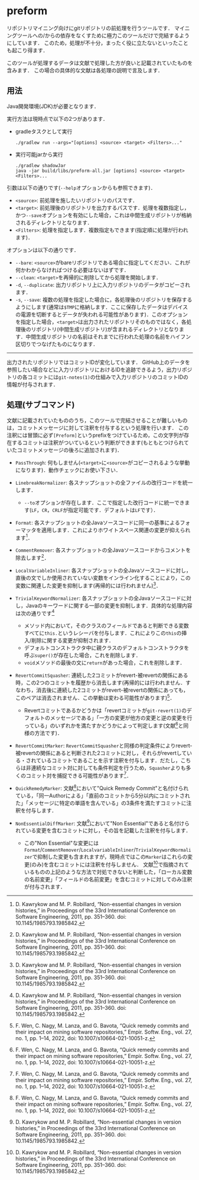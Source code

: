 # preform
リポジトリマイニング向けにgitリポジトリの前処理を行うツールです．
マイニングツールへの/からの依存をなくすために極力このツールだけで完結するようにしています．
このため，処理が不十分，まったく役に立たないといったことも起こり得ます．

このツールが処理するデータは文献で処理した方が良いと記載されていたものを含みます．
この場合の具体的な文献は各処理の説明で言及します．

## 用法
Java開発環境(JDK)が必要となります．

実行方法は現時点で以下の2つがあります．

+ gradleタスクとして実行
    ```shell
    ./gradlew run --args="[options] <source> <target> <Filters>..."
    ```
+  実行可能jarから実行
    ```shell
    ./gradlew shadowJar
    java -jar build/libs/preform-all.jar [options] <source> <target> <Filters>...
    ```

引数は以下の通りです(`--help`オプションからも参照できます)．
+ `<source>`: 前処理を施したいリポジトリのパスです．
+ `<target>`: 前処理後のリポジトリを出力するパスです．処理を複数指定し，かつ`--save`オプションを有効にした場合，これは中間生成リポジトリが格納されるディレクトリとなります．
+ `<Filters>`: 処理を指定します．複数指定もできます(指定順に処理が行われます)．

オプションは以下の通りです．
+ `--bare`: `<source>`がbareリポジトリである場合に指定してください．これが何かわからなければつける必要はないはずです．
+ `--clean`: `<target>`を再帰的に削除してから処理を開始します．
+ `-d`, `--duplicate`: 出力リポジトリ上に入力リポジトリのデータがコピーされます．
+ `-s`, `--save`: 複数の処理を指定した場合に，各処理後のリポジトリを保存するようにします(通常は`$TMP`に格納します．ここに保存したデータはデバイスの電源を切断するとデータが失われる可能性があります)．このオプションを指定した場合，`<target>`は出力されたリポジトリそのものではなく，各処理後のリポジトリ(中間生成リポジトリ)が含まれるディレクトリとなります．中間生成リポジトリの名前はそれまでに行われた処理の名前をハイフン区切りでつなげたものになります．

---

出力されたリポジトリではコミットIDが変化しています．
GitHub上のデータを参照したい場合などに入力リポジトリにおけるIDを追跡できるよう，出力リポジトリの各コミットには`git-notes(1)`の仕組みで入力リポジトリのコミットIDの情報が付与されます．

## 処理(サブコマンド)

文献に記載されていたもののうち，このツールで完結させることが難しいものは，コミットメッセージに対して注釈を付与するという処理を行います．
この注釈には冒頭に必ず`[Preform]`というprefixをつけているため，この文字列が存在するコミットは注釈がついているという判断ができます(もともとつけられていたコミットメッセージの後ろに追加されます)．

+ `PassThrough`: 何もしません(`<target>`に`<source>`がコピーされるような挙動になります)．動作チェックにお使い下さい．
+ `LinebreakNormalizer`: 各スナップショットの全ファイルの改行コードを統一します．
  + `--to`オプションが存在します．ここで指定した改行コードに統一できます(`LF`，`CR`，`CRLF`が指定可能です．デフォルトは`LF`です）．
+ `Format`: 各スナップショットの全Javaソースコードに同一の基準によるフォーマッタを適用します．これによりホワイトスペース関連の変更が抑えられます[^1]．
+ `CommentRemover`: 各スナップショットの全Javaソースコードからコメントを除去します[^1]．
+ `LocalVariableInliner`: 各スナップショットの全Javaソースコードに対し，直後の文でしか使用されていない変数をインライン化することにより，この変数に関連した変更を抑制します(再帰的には行われません)[^1]．
+ `TrivialKeywordNormalizer`: 各スナップショットの全Javaソースコードに対し，Javaのキーワードに関する一部の変更を抑制します．具体的な処理内容は次の通りです[^1]
  + メソッド内において，そのクラスのフィールドであると判断できる変数すべてに`this.`というレシーバを付与します．これによりこの`this`の挿入/削除に関する変更が抑制されます．
  + デフォルトコンストラクタ中に親クラスのデフォルトコンストラクタを呼ぶ`super()`が存在した場合，これを削除します．
  + `void`メソッドの最後の文に`return`があった場合，これを削除します．
+ `RevertCommitSquasher`: 連続した2コミットがrevert-被revertの関係にある時，この2つのコミットを履歴から消去します(再帰的には行われません．すなわち，消去後に連続した2コミットがrevert-被revertの関係にあっても，このペアは消去されません．この挙動は変わる可能性があります)[^2]．
  + Revertコミットであるかどうかは「revertコミットが`git-revert(1)`のデフォルトのメッセージである」「一方の変更が他方の変更と逆の変更を行っている」のいずれかを満たすかどうかによって判定します(文献[^2]と同様の方法です)．

+ `RevertCommitMarker`: `RevertCommitSquasher`と同様の判定条件によりrevert-被revertの関係にあると判断された2コミットに対し，それらがrevertしている・されているコミットであることを示す注釈を付与します．だたし，こちらは非連続なコミット対に対しても条件判定を行うため，`Squasher`よりも多くのコミット対を捕捉できる可能性があります[^2]．
+ `QuickRemedyMarker`: 文献[^2]において"Quick Remedy Commit"と名付けられている，「同一Authorによる」「直前のコミットから5分以内にコミットされた」「メッセージに特定の単語を含んでいる」の3条件を満たすコミットに注釈を付与します．
+ `NonEssentialDiffMarker`: 文献[^1]において"Non Essential"であると名付けられている変更を含むコミットに対し，その旨を記載した注釈を付与します．
  + この"Non Essential"な変更には`Format`/`CommentRemover`/`LocalvariableInliner`/`TrivialKeywordNormalizer`で抑制した変更も含まれますが，現時点ではこの`Marker`はこれらの変更(のみ)を含むコミットには注釈を付与しません．
    文献[^1]で指摘されているものの上記のような方法で対処できないと判断した，「ローカル変数の名前変更」「フィールドの名前変更」を含むコミットに対してのみ注釈が付与されます．


[^1]: D. Kawrykow and M. P. Robillard, “Non-essential changes in version histories,” in Proceedings of the 33rd International Conference on Software Engineering, 2011, pp. 351–360. doi: 10.1145/1985793.1985842.
[^2]: F. Wen, C. Nagy, M. Lanza, and G. Bavota, “Quick remedy commits and their impact on mining software repositories,” Empir. Softw. Eng., vol. 27, no. 1, pp. 1–14, 2022, doi: 10.1007/s10664-021-10051-z.
